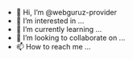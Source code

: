 - 👋 Hi, I’m @webguruz-provider
- 👀 I’m interested in ...
- 🌱 I’m currently learning ...
- 💞️ I’m looking to collaborate on ...
- 📫 How to reach me ...

<!---
webguruz-provider/webguruz-provider is a ✨ special ✨ repository because its `README.md` (this file) appears on your GitHub profile.
You can click the Preview link to take a look at your changes.
--->
